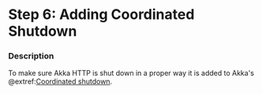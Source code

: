 # Step 6: Adding Coordinated Shutdown

### Description

To make sure Akka HTTP is shut down in a proper way it is added to Akka's @extref:[Coordinated shutdown](akka:actors.html#coordinated-shutdown).
